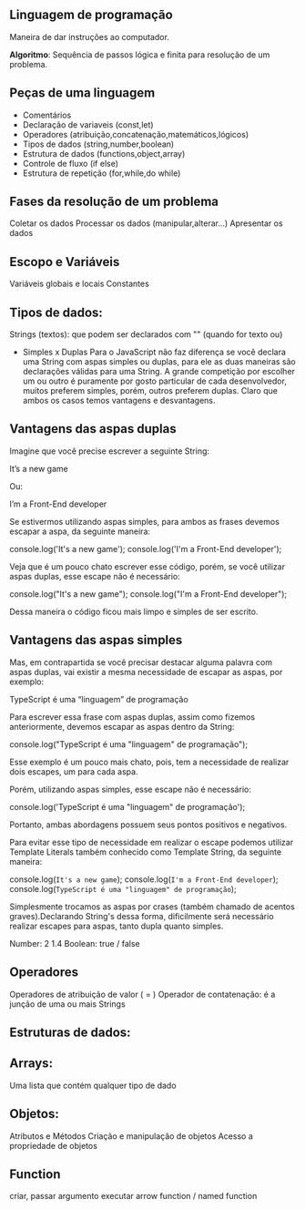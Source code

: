 ## Linguagem de programação

Maneira de dar instruções ao computador.

**Algoritmo**: Sequência de passos lógica e finita para resolução de um problema.

## Peças de uma linguagem
- Comentários 
- Declaração de variaveis (const,let)
- Operadores (atribuição,concatenação,matemáticos,lógicos)
- Tipos de dados (string,number,boolean)
- Estrutura de dados (functions,object,array)
- Controle de fluxo (if else)
- Estrutura de repetição (for,while,do while)

## Fases da resolução de um problema

Coletar os dados
Processar os dados (manipular,alterar...)
Apresentar os dados

## Escopo e Variáveis
Variáveis globais e locais 
Constantes

## Tipos de dados:
Strings (textos): que podem ser declarados com "" (quando for texto ou)
- Simples x Duplas
Para o JavaScript não faz diferença se você declara uma String com aspas simples ou duplas, para ele as duas maneiras são declarações válidas para uma String. A grande competição por escolher um ou outro é puramente por gosto particular de cada desenvolvedor, muitos preferem simples, porém, outros preferem duplas. Claro que ambos os casos temos vantagens e desvantagens.

## Vantagens das aspas duplas
Imagine que você precise escrever a seguinte String:

It’s a new game

Ou:

I’m a Front-End developer

Se estivermos utilizando aspas simples, para ambos as frases devemos escapar a aspa, da seguinte maneira:

console.log('It\'s a new game');
console.log('I\'m a Front-End developer');

Veja que é um pouco chato escrever esse código, porém, se você utilizar aspas duplas, esse escape não é necessário:

console.log("It's a new game");
console.log("I'm a Front-End developer");

Dessa maneira o código ficou mais limpo e simples de ser escrito.

## Vantagens das aspas simples
Mas, em contrapartida se você precisar destacar alguma palavra com aspas duplas, vai existir a mesma necessidade de escapar as aspas, por exemplo:

TypeScript é uma “linguagem” de programação

Para escrever essa frase com aspas duplas, assim como fizemos anteriormente, devemos escapar as aspas dentro da String:

console.log("TypeScript é uma \"linguagem\" de programação");

Esse exemplo é um pouco mais chato, pois, tem a necessidade de realizar dois escapes, um para cada aspa.

Porém, utilizando aspas simples, esse escape não é necessário:

console.log('TypeScript é uma "linguagem" de programação');

Portanto, ambas abordagens possuem seus pontos positivos e negativos.

Para evitar esse tipo de necessidade em realizar o escape podemos utilizar Template Literals também conhecido como Template String, da seguinte maneira:

console.log(`It's a new game`);
console.log(`I'm a Front-End developer`);
console.log(`TypeScript é uma "linguagem" de programação`);

Simplesmente trocamos as aspas por crases (também chamado de acentos graves).Declarando String's dessa forma, dificilmente será necessário realizar escapes para aspas, tanto dupla quanto simples.

Number: 2 1.4
Boolean: true / false
## Operadores 

Operadores de atribuição de valor ( = )
Operador de contatenação: é a junção de uma ou mais Strings

## Estruturas de dados:

## Arrays:
Uma lista que contém qualquer tipo de dado

## Objetos:
Atributos e Métodos
Criação e manipulação de objetos
Acesso a propriedade de objetos

## Function 
criar, passar argumento
executar 
arrow function / named function